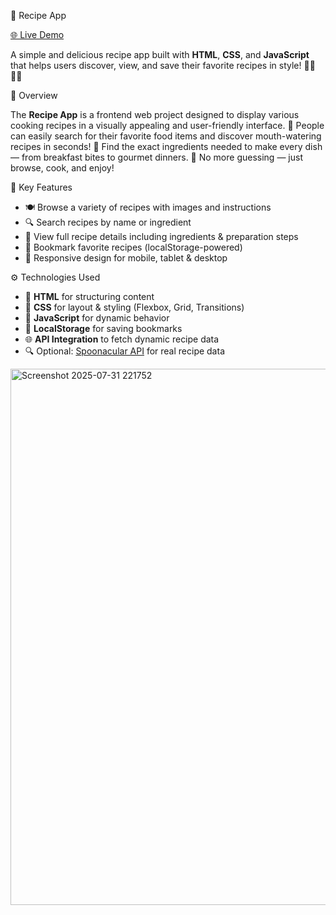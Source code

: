 🍲 Recipe App

[🌐 Live Demo](https://recipe-app-reuo.vercel.app/) 

A simple and delicious recipe app built with **HTML**, **CSS**, and **JavaScript** that helps users discover, view, and save their favorite recipes in style! 👩‍🍳👨‍🍳

🧾 Overview

The **Recipe App** is a frontend web project designed to display various cooking recipes in a visually appealing and user-friendly interface.
🍔 People can easily search for their favorite food items and discover mouth-watering recipes in seconds!
🥕 Find the exact ingredients needed to make every dish — from breakfast bites to gourmet dinners.
📲 No more guessing — just browse, cook, and enjoy!

📌 Key Features

* 🍽️ Browse a variety of recipes with images and instructions
* 🔍 Search recipes by name or ingredient
* 🧾 View full recipe details including ingredients & preparation steps
* 💾 Bookmark favorite recipes (localStorage-powered)
* 📱 Responsive design for mobile, tablet & desktop

⚙️ Technologies Used

* 🧱 **HTML** for structuring content
* 🎨 **CSS** for layout & styling (Flexbox, Grid, Transitions)
* 🧠 **JavaScript** for dynamic behavior
* 💾 **LocalStorage** for saving bookmarks
* 🌐 **API Integration** to fetch dynamic recipe data
* 🔍 Optional: [Spoonacular API](https://spoonacular.com/food-api) for real recipe data

<img width="1547" height="858" alt="Screenshot 2025-07-31 221752" src="https://github.com/user-attachments/assets/fbc9c145-f49e-4f30-9d00-982f7476fe34" />


